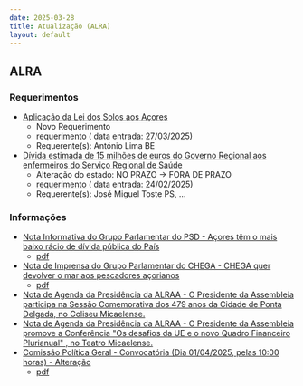 ```yaml
---
date: 2025-03-28
title: Atualização (ALRA)
layout: default
---
```

## ALRA

### Requerimentos

* [Aplicação da Lei dos Solos aos Açores](http://base.alra.pt:82/4DACTION/w_pesquisa_registo/4/8772)
  * Novo Requerimento
  * [requerimento](http://base.alra.pt:82/Doc_Req/XIIIreque316.pdf) ( data entrada: 27/03/2025)
  * Requerente(s): António Lima BE
* [Dívida estimada de 15 milhões de euros do Governo Regional aos enfermeiros do Serviço Regional de Saúde](http://base.alra.pt:82/4DACTION/w_pesquisa_registo/4/8728)
  * Alteração do estado: NO PRAZO → FORA DE PRAZO
  * [requerimento](http://base.alra.pt:82/Doc_Req/XIIIreque291.pdf) ( data entrada: 24/02/2025)
  * Requerente(s): José Miguel Toste PS, ...

### Informações

* [Nota Informativa do Grupo Parlamentar do PSD - Açores têm o mais baixo rácio de dívida pública do País](http://base.alra.pt:82/4DACTION/w_pesquisa_registo/8/21423)
  * [pdf](http://base.alra.pt:82/Doc_Noticias/NI21423.pdf)
* [Nota de Imprensa do Grupo Parlamentar do CHEGA  -  CHEGA quer devolver o mar aos pescadores açorianos](http://base.alra.pt:82/4DACTION/w_pesquisa_registo/8/21424)
  * [pdf](http://base.alra.pt:82/Doc_Noticias/NI21424.pdf)
* [Nota de Agenda da Presidência da ALRAA - O Presidente da Assembleia participa na Sessão Comemorativa dos 479 anos da Cidade de Ponta Delgada, no Coliseu Micaelense.](http://base.alra.pt:82/4DACTION/w_pesquisa_registo/8/21425)
* [Nota de Agenda da Presidência da ALRAA - O Presidente da Assembleia promove a Conferência "Os desafios da UE e o novo Quadro Financeiro Plurianual" , no Teatro Micaelense.](http://base.alra.pt:82/4DACTION/w_pesquisa_registo/8/21426)
* [Comissão Política Geral - Convocatória (Dia 01/04/2025, pelas 10:00 horas) - Alteração](http://base.alra.pt:82/4DACTION/w_pesquisa_registo/8/21428)
  * [pdf](http://base.alra.pt:82/Doc_Noticias/NI21428.pdf)
